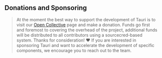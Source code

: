 ## Donations and Sponsoring

> At the moment the best way to support the development of Tauri is to visit our
> [Open Collective](https://opencollective.com/tauri) page and make a donation.
> Funds go first and foremost to covering the overhead of the project,
> additional funds will be distributed to all contributors using a
> sourcecred-based system. Thanks for consideration! :heart: If you are
> interested in sponsoring Tauri and want to accelerate the development of
> specific components, we encourage you to reach out to the team.
